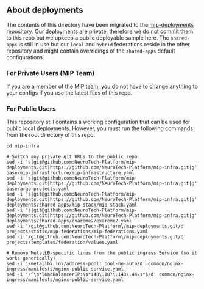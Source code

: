## About deployments

The contents of this directory have been migrated to the [mip-deployments](https://github.com/NeuroTech-Platform/mip-deployments) repository. Our deployments are private, therefore we do not commit them to this repo but we upkeep a public deployable sample here. The `shared-apps` is still in use but our `local` and `hybrid` federations reside in the other repository and might contain overridings of the `shared-apps` default configurations.

### For Private Users (MIP Team)

If you are a member of the MIP team, you do not have to change anything to your configs if you use the latest files of this repo.

### For Public Users

This repository still contains a working configuration that can be used for public local deployments.
However, you must run the following commands from the root directory of this repo.
```
cd mip-infra

# Switch any private git URLs to the public repo
sed -i 's|git@github.com:NeuroTech-Platform/mip-deployments.git|https://github.com/NeuroTech-Platform/mip-infra.git|g' base/mip-infrastructure/mip-infrastructure.yaml
sed -i 's|git@github.com:NeuroTech-Platform/mip-deployments.git|https://github.com/NeuroTech-Platform/mip-infra.git|g' base/argo-projects.yaml
sed -i 's|git@github.com:NeuroTech-Platform/mip-deployments.git|https://github.com/NeuroTech-Platform/mip-infra.git|g' deployments/shared-apps/mip-stack/mip-stack.yaml
sed -i 's|git@github.com:NeuroTech-Platform/mip-deployments.git|https://github.com/NeuroTech-Platform/mip-infra.git|g' deployments/shared-apps/exareme2/exareme2.yaml
sed -i '/git@github.com:NeuroTech-Platform\/mip-deployments.git/d' projects/static/mip-federations/mip-federations.yaml
sed -i '/git@github.com:NeuroTech-Platform\/mip-deployments.git/d' projects/templates/federation/values.yaml

# Remove MetalLB-specific lines from the public ingress Service (so it works generically)
sed -i '/metallb\.io\/address-pool: pool-no-auto/d' common/nginx-ingress/manifests/nginx-public-service.yaml
sed -i '/^\s*loadBalancerIP:\s*148\.187\.143\.44\s*$/d' common/nginx-ingress/manifests/nginx-public-service.yaml

```
